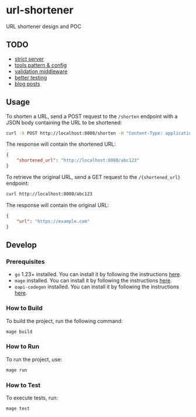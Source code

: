 # url-shortener

URL shortener design and POC

## TODO

- [strict server](https://github.com/oapi-codegen/oapi-codegen?tab=readme-ov-file#strict-server)
- [tools pattern & config](https://github.com/oapi-codegen/oapi-codegen?tab=readme-ov-file#install)
- [validation middleware](https://github.com/oapi-codegen/oapi-codegen?tab=readme-ov-file#requestresponse-validation-middleware)
- [better testing](https://gitlab.com/jamietanna/httptest-openapi/)
- [blog posts](https://github.com/oapi-codegen/oapi-codegen?tab=readme-ov-file#blog-posts)

## Usage

To shorten a URL, send a POST request to the `/shorten` endpoint with a JSON body containing the URL to be shortened:

```sh
curl -X POST http://localhost:8080/shorten -H "Content-Type: application/json" -d '{"url": "https://example.com"}'
```

The response will contain the shortened URL:

```json
{
    "shortened_url": "http://localhost:8080/abc123"
}
```

To retrieve the original URL, send a GET request to the `/{shortened_url}` endpoint:

```sh
curl http://localhost:8080/abc123
```

The response will contain the original URL:

```json
{
    "url": "https://example.com"
}
```

## Develop

### Prerequisites

- `go` 1.23+ installed. You can install it by following the instructions [here](https://golang.org/dl/).
- `mage` installed. You can install it by following the instructions [here](https://magefile.org/).
- `oapi-codegen` installed. You can install it by following the instructions [here](https://github.com/deepmap/oapi-codegen).


### How to Build

To build the project, run the following command:

```sh
mage build
```

### How to Run

To run the project, use:

```sh
mage run
```

### How to Test

To execute tests, run:

```sh
mage test
```
